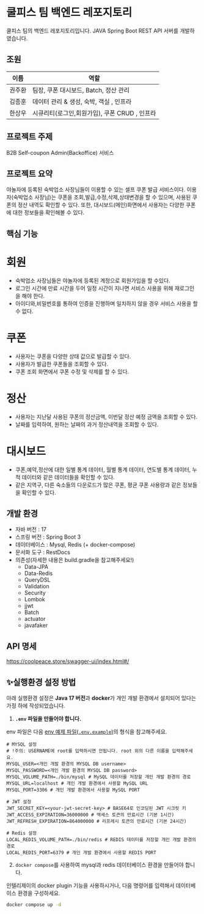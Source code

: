 # 쿨피스 팀 백엔드 레포지토리

쿨피스 팀의 백엔드 레포지토리입니다. JAVA Spring Boot REST API 서버를 개발하였습니다.

## 조원


| 이름 | 역할 |
| --- | --- |
| 권주환 | 팀장, 쿠폰 대시보드, Batch, 정산 관리  |
| 김종훈 | 데이터 관리 & 생성, 숙박, 객실 , 인프라 |
| 한상우 | 시큐리티(로그인,회원가입), 쿠폰 CRUD , 인프라|

## 프로젝트 주제

B2B Self-coupon Admin(Backoffice) 서비스

## 프로젝트 요약

야놀자에 등록된 숙박업소 사장님들이 이용할 수 있는 셀프 쿠폰 발급 서비스이다. 
이용자(숙박업소 사장님)는 쿠폰을 조회,발급,수정,삭제,상태변경을 할 수 있으며, 사용된 쿠폰의 정산 내역도 확인할 수 있다.
또한, 대시보드(메인)화면에서 사용자는 다양한 쿠폰에 대한 정보들을 확인해볼 수 있다.

## 핵심 기능

# 회원
- 숙박업소 사장님들은 야놀자에 등록된 계정으로 회원가입을 할 수있다.
- 로그인 시간에 만료 시간을 두어 일정 시간이 지나면 서비스 사용을 위해 재로그인을 해야 한다.
- 아이디와,비밀번호를 통하여 인증을 진행하며 일치하지 않을 경우 서비스 사용을 할 수 없다.

# 쿠폰
- 사용자는 쿠폰을 다양한 상태 값으로 발급할 수 있다.
- 사용자가 발급한 쿠폰들을 조회할 수 있다.
- 쿠폰 조회 화면에서 쿠폰 수정 및 삭제를 할 수 있다.

# 정산
- 사용자는 지난달 사용된 쿠폰의 정산금액, 이번달 정산 예정 금액을 조회할 수 있다.
- 날짜를 입력하여, 원하는 날짜의 과거 정산내역을 조회할 수 있다.

# 대시보드
- 쿠폰,예약,정산에 대한 일별 통계 데이터, 월별 통계 데이터, 연도별 통계 데이터, 누적 데이터와 같은 데이터들을 확인할 수 있다.
- 같은 지역구, 다른 숙소들의 다운로드가 많은 쿠폰, 평균 쿠폰 사용량과 같은 정보들을 확인할 수 있다.


## 개발 환경
- 자바 버전 : 17
- 스프링 버전 : Spring Boot 3
- 데이터베이스 : Mysql, Redis (+ docker-compose)
- 문서화 도구 : RestDocs
- 의존성(자세한 내용은 build.gradle을 참고해주세요!)
  - Data-JPA
  - Data-Redis
  - QueryDSL
  - Validation
  - Security
  - Lombok
  - jjwt
  - Batch
  - actuator
  - javafaker
## API 명세
https://coolpeace.store/swagger-ui/index.html#/

## ✨실행환경 설정 방법

아래 실행환경 설정은 **Java 17 버전**과 **docker**가 개인 개발 환경에서 설치되어 있다는 가정 하에 작성되었습니다.

1. **`.env` 파일을 만들어야 합니다.**

env 파일은 다음 [env 예제 파일(`.env.example`)](/.env.example)의 형식을 참고해주세요.

```properties
# MYSQL 설정
# !주의: USERNAME에 root를 입력하시면 안됩니다. root 외의 다른 이름을 입력해주세요.
MYSQL_USER=<개인 개발 환경의 MYSQL DB username>
MYSQL_PASSWORD=<개인 개발 환경의 MYSQL DB password>
MYSQL_VOLUME_PATH=./bin/mysql # MySQL 데이터를 저장할 개인 개발 환경의 경로
MYSQL_URL=localhost # 개인 개발 환경에서 사용할 MySQL URL
MYSQL_PORT=3306 # 개인 개발 환경에서 사용할 MySQL PORT

# JWT 설정
JWT_SECRET_KEY=<your-jwt-secret-key> # BASE64로 인코딩된 JWT 시크릿 키
JWT_ACCESS_EXPIRATION=36000000 # 액세스 토큰의 만료시간 (기본 1시간)
JWT_REFRESH_EXPIRATION=864000000 # 리프레시 토큰의 만료시간 (기본 24시간)

# Redis 설정
LOCAL_REDIS_VOLUME_PATH=./bin/redis # REDIS 데이터를 저장할 개인 개발 환경의 경로
LOCAL_REDIS_PORT=6379 # 개인 개발 환경에서 사용할 REDIS PORT
```

2. `docker compose`를 사용하여 mysql과 redis 데이터베이스 환경을 만들어야 합니다.

인텔리제이의 docker plugin 기능을 사용하시거나, 다음 명령어를 입력해서 데이터베이스 환경을 구성하세요.

```bash
docker compose up -d
```
